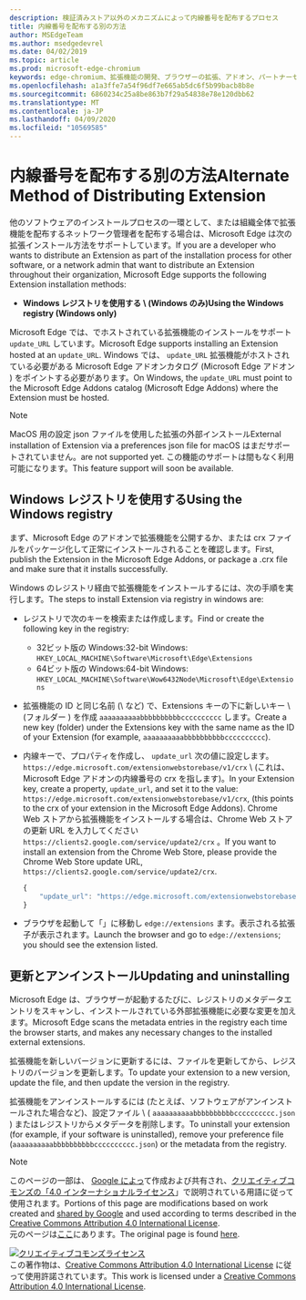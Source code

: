 ```yaml
---
description: 検証済みストア以外のメカニズムによって内線番号を配布するプロセス
title: 内線番号を配布する別の方法
author: MSEdgeTeam
ms.author: msedgedevrel
ms.date: 04/02/2019
ms.topic: article
ms.prod: microsoft-edge-chromium
keywords: edge-chromium、拡張機能の開発、ブラウザーの拡張、アドオン、パートナーセンター、開発者
ms.openlocfilehash: a1a3ffe7a54f96df7e665ab5dc6f5b99bacb8b8e
ms.sourcegitcommit: 6860234c25a8be863b7f29a54838e78e120dbb62
ms.translationtype: MT
ms.contentlocale: ja-JP
ms.lasthandoff: 04/09/2020
ms.locfileid: "10569585"
---
```

# <span data-ttu-id="73008-104">内線番号を配布する別の方法</span><span class="sxs-lookup"><span data-stu-id="73008-104">Alternate Method of Distributing Extension</span></span>  

<span data-ttu-id="73008-105">他のソフトウェアのインストールプロセスの一環として、または組織全体で拡張機能を配布するネットワーク管理者を配布する場合は、Microsoft Edge は次の拡張インストール方法をサポートしています。</span><span class="sxs-lookup"><span data-stu-id="73008-105">If you are a developer who wants to distribute an Extension as part of the installation process for other software, or a network admin that want to distribute an Extension throughout their organization, Microsoft Edge supports the following Extension installation methods:</span></span>  

*   **<span data-ttu-id="73008-106">Windows レジストリを使用する \ (Windows のみ)</span><span class="sxs-lookup"><span data-stu-id="73008-106">Using the Windows registry \(Windows only\)</span></span>**  

<span data-ttu-id="73008-107">Microsoft Edge では、でホストされている拡張機能のインストールをサポート `update_URL` しています。</span><span class="sxs-lookup"><span data-stu-id="73008-107">Microsoft Edge supports installing an Extension hosted at an `update_URL`.</span></span>  <span data-ttu-id="73008-108">Windows では、 `update_URL` 拡張機能がホストされている必要がある Microsoft Edge アドオンカタログ (Microsoft Edge アドオン \) をポイントする必要があります。</span><span class="sxs-lookup"><span data-stu-id="73008-108">On Windows, the `update_URL` must point to the Microsoft Edge Addons catalog \(Microsoft Edge Addons\) where the Extension must be hosted.</span></span>  

> [!NOTE]
> <span data-ttu-id="73008-109">MacOS 用の設定 json ファイルを使用した拡張の外部インストール</span><span class="sxs-lookup"><span data-stu-id="73008-109">External installation of Extension via a preferences json file for macOS</span></span> <!--and Linux--> <span data-ttu-id="73008-110">はまだサポートされていません。</span><span class="sxs-lookup"><span data-stu-id="73008-110">are not supported yet.</span></span>  <span data-ttu-id="73008-111">この機能のサポートは間もなく利用可能になります。</span><span class="sxs-lookup"><span data-stu-id="73008-111">This feature support will soon be available.</span></span>

## <span data-ttu-id="73008-112">Windows レジストリを使用する</span><span class="sxs-lookup"><span data-stu-id="73008-112">Using the Windows registry</span></span>  

<span data-ttu-id="73008-113">まず、Microsoft Edge のアドオンで拡張機能を公開するか、または crx ファイルをパッケージ化して正常にインストールされることを確認します。</span><span class="sxs-lookup"><span data-stu-id="73008-113">First, publish the Extension in the Microsoft Edge Addons, or package a .crx file and make sure that it installs successfully.</span></span>  

<span data-ttu-id="73008-114">Windows のレジストリ経由で拡張機能をインストールするには、次の手順を実行します。</span><span class="sxs-lookup"><span data-stu-id="73008-114">The steps to install Extension via registry in windows are:</span></span>  

*   <span data-ttu-id="73008-115">レジストリで次のキーを検索または作成します。</span><span class="sxs-lookup"><span data-stu-id="73008-115">Find or create the following key in the registry:</span></span>  
    *   <span data-ttu-id="73008-116">32ビット版の Windows:</span><span class="sxs-lookup"><span data-stu-id="73008-116">32-bit Windows:</span></span>  `HKEY_LOCAL_MACHINE\Software\Microsoft\Edge\Extensions`  
    *   <span data-ttu-id="73008-117">64ビット版の Windows:</span><span class="sxs-lookup"><span data-stu-id="73008-117">64-bit Windows:</span></span>  `HKEY_LOCAL_MACHINE\Software\Wow6432Node\Microsoft\Edge\Extensions`  
*   <span data-ttu-id="73008-118">拡張機能の ID と同じ名前 (\ など) で、Extensions キーの下に新しいキー \ (フォルダー \) を作成 `aaaaaaaaaabbbbbbbbbbcccccccccc` します。</span><span class="sxs-lookup"><span data-stu-id="73008-118">Create a new key \(folder\) under the Extensions key with the same name as the ID of your Extension \(for example, `aaaaaaaaaabbbbbbbbbbcccccccccc`\).</span></span>  
*   <span data-ttu-id="73008-119">内線キーで、プロパティを作成し、 `update_url` 次の値に設定します。 `https://edge.microsoft.com/extensionwebstorebase/v1/crx` \ (これは、Microsoft Edge アドオンの内線番号の crx を指します)。</span><span class="sxs-lookup"><span data-stu-id="73008-119">In your Extension key, create a property, `update_url`, and set it to the value: `https://edge.microsoft.com/extensionwebstorebase/v1/crx`,  \(this points to the crx of your extension in the Microsoft Edge Addons\).</span></span> <span data-ttu-id="73008-120">Chrome Web ストアから拡張機能をインストールする場合は、Chrome Web ストアの更新 URL を入力してください `https://clients2.google.com/service/update2/crx` 。</span><span class="sxs-lookup"><span data-stu-id="73008-120">If you want to install an extension from the Chrome Web Store, please provide the Chrome Web Store update URL, `https://clients2.google.com/service/update2/crx`.</span></span>  
    
    ```javascript
    {
        "update_url": "https://edge.microsoft.com/extensionwebstorebase/v1/crx"
    }
    ```  
    
*   <span data-ttu-id="73008-121">ブラウザを起動して「」に移動し `edge://extensions` ます。表示される拡張子が表示されます。</span><span class="sxs-lookup"><span data-stu-id="73008-121">Launch the browser and go to `edge://extensions`; you should see the extension listed.</span></span>  

## <span data-ttu-id="73008-122">更新とアンインストール</span><span class="sxs-lookup"><span data-stu-id="73008-122">Updating and uninstalling</span></span>  

<span data-ttu-id="73008-123">Microsoft Edge は、ブラウザーが起動するたびに、レジストリのメタデータエントリをスキャンし、インストールされている外部拡張機能に必要な変更を加えます。</span><span class="sxs-lookup"><span data-stu-id="73008-123">Microsoft Edge scans the metadata entries in the registry each time the browser starts, and makes any necessary changes to the installed external extensions.</span></span>  

<span data-ttu-id="73008-124">拡張機能を新しいバージョンに更新するには、ファイルを更新してから、レジストリのバージョンを更新します。</span><span class="sxs-lookup"><span data-stu-id="73008-124">To update your extension to a new version, update the file, and then update the version in the registry.</span></span>  

<span data-ttu-id="73008-125">拡張機能をアンインストールするには (たとえば、ソフトウェアがアンインストールされた場合など)、設定ファイル \ ( `aaaaaaaaaabbbbbbbbbbcccccccccc.json` \) またはレジストリからメタデータを削除します。</span><span class="sxs-lookup"><span data-stu-id="73008-125">To uninstall your extension \(for example, if your software is uninstalled\), remove your preference file \(`aaaaaaaaaabbbbbbbbbbcccccccccc.json`\) or the metadata from the registry.</span></span>  

<!-- image links -->  

<!-- links -->  

> [!NOTE]
> <span data-ttu-id="73008-126">このページの一部は、 [Google によっ][GoogleSitePolicies]て作成および共有され、[クリエイティブコモンズの「4.0 インターナショナルライセンス][CCA4IL]」で説明されている用語に従って使用されます。</span><span class="sxs-lookup"><span data-stu-id="73008-126">Portions of this page are modifications based on work created and [shared by Google][GoogleSitePolicies] and used according to terms described in the [Creative Commons Attribution 4.0 International License][CCA4IL].</span></span>  
> <span data-ttu-id="73008-127">元のページは[ここ](https://developer.chrome.com/apps/external_extensions)にあります。</span><span class="sxs-lookup"><span data-stu-id="73008-127">The original page is found [here](https://developer.chrome.com/apps/external_extensions).</span></span>  

[![クリエイティブコモンズライセンス][CCby4Image]][CCA4IL]  
<span data-ttu-id="73008-129">この著作物は、[Creative Commons Attribution 4.0 International License][CCA4IL] に従って使用許諾されています。</span><span class="sxs-lookup"><span data-stu-id="73008-129">This work is licensed under a [Creative Commons Attribution 4.0 International License][CCA4IL].</span></span>  

[CCA4IL]: https://creativecommons.org/licenses/by/4.0  
[CCby4Image]: https://i.creativecommons.org/l/by/4.0/88x31.png  
[GoogleSitePolicies]: https://developers.google.com/terms/site-policies
